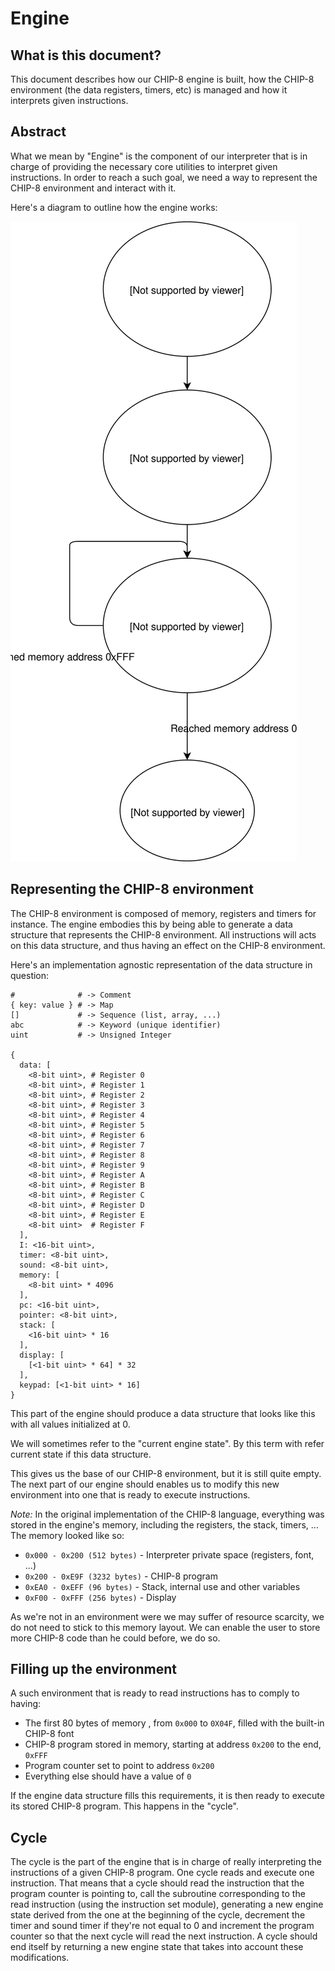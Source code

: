 # Engine

## What is this document?

This document describes how our CHIP-8 engine is built, how the CHIP-8
environment (the data registers, timers, etc) is managed and how it interprets
given instructions.

## Abstract

What we mean by "Engine" is the component of our interpreter that is in charge
of providing the necessary core utilities to interpret given instructions. In
order to reach a such goal, we need a way to represent the CHIP-8 environment
and interact with it.

Here's a diagram to outline how the engine works:

![Engine outline diagram](./resources/engine-outline.svg)

## Representing the CHIP-8 environment

The CHIP-8 environment is composed of memory, registers and timers for
instance. The engine embodies this by being able to generate a data structure
that represents the CHIP-8 environment. All instructions will acts on this data
structure, and thus having an effect on the CHIP-8 environment.

Here's an implementation agnostic representation of the data structure in
question:

```
#              # -> Comment
{ key: value } # -> Map
[]             # -> Sequence (list, array, ...)
abc            # -> Keyword (unique identifier)
uint           # -> Unsigned Integer

{
  data: [
    <8-bit uint>, # Register 0
    <8-bit uint>, # Register 1
    <8-bit uint>, # Register 2
    <8-bit uint>, # Register 3
    <8-bit uint>, # Register 4
    <8-bit uint>, # Register 5
    <8-bit uint>, # Register 6
    <8-bit uint>, # Register 7
    <8-bit uint>, # Register 8
    <8-bit uint>, # Register 9
    <8-bit uint>, # Register A
    <8-bit uint>, # Register B
    <8-bit uint>, # Register C
    <8-bit uint>, # Register D
    <8-bit uint>, # Register E
    <8-bit uint>  # Register F
  ],
  I: <16-bit uint>,
  timer: <8-bit uint>,
  sound: <8-bit uint>,
  memory: [
    <8-bit uint> * 4096
  ],
  pc: <16-bit uint>,
  pointer: <8-bit uint>,
  stack: [
    <16-bit uint> * 16
  ],
  display: [
    [<1-bit uint> * 64] * 32
  ],
  keypad: [<1-bit uint> * 16]
}
```

This part of the engine should produce a data structure that looks like this
with all values initialized at 0.

We will sometimes refer to the "current engine state". By this term with refer
current state if this data structure.

This gives us the base of our CHIP-8 environment, but it is still quite empty.
The next part of our engine should enables us to modify this new environment
into one that is ready to execute instructions.

_Note:_ In the original implementation of the CHIP-8 language, everything was
stored in the engine's memory, including the registers, the stack, timers, ...
The memory looked like so:
 * `0x000 - 0x200 (512 bytes)` - Interpreter private space (registers, font,
   ...)
 * `0x200 - 0xE9F (3232 bytes)` - CHIP-8 program
 * `0xEA0 - 0xEFF (96 bytes)` - Stack, internal use and other variables
 * `0xF00 - 0xFFF (256 bytes)` - Display

As we're not in an environment were we may suffer of resource scarcity, we do
not need to stick to this memory layout. We can enable the user to store more
CHIP-8 code than he could before, we do so.

## Filling up the environment

A such environment that is ready to read instructions has to comply to having:
 * The first 80 bytes of memory , from `0x000` to `0X04F`, filled with the
   built-in CHIP-8 font
 * CHIP-8 program stored in memory, starting at address `0x200` to the end,
   `0xFFF`
 * Program counter set to point to address `0x200`
 * Everything else should have a value of `0`

If the engine data structure fills this requirements, it is then ready to
execute its stored CHIP-8 program. This happens in the "cycle".

## Cycle

The cycle is the part of the engine that is in charge of really interpreting
the instructions of a given CHIP-8 program.
One cycle reads and execute one instruction. That means that a cycle should
read the instruction that the program counter is pointing to, call the
subroutine corresponding to the read instruction (using the instruction set
module), generating a new engine state derived from the one at the beginning of
the cycle, decrement the timer and sound timer if they're not equal to 0 and
increment the program counter so that the next cycle will read the next
instruction.
A cycle should end itself by returning a new engine state that takes into
account these modifications.
